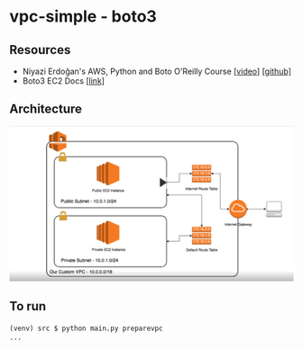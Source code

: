 # vpc-simple - boto3

## Resources

- Niyazi Erdoğan's AWS, Python and Boto O'Reilly Course [[video]](https://learning.oreilly.com/videos/managing-ec2-and/9781838642938) [[github]](https://github.com/neocorp/python-boto3-vpc_and_ec2)
- Boto3 EC2 Docs [[link]](https://boto3.amazonaws.com/v1/documentation/api/latest/reference/services/ec2.html)
## Architecture
![architecture](architecture.png "The eventual output")


## To run

    (venv) src $ python main.py preparevpc
    ...
    